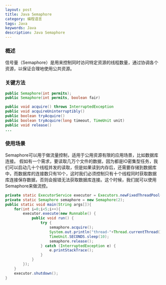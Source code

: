 ```yaml
---
layout: post
title: Java Semaphore
category: 编程语言
tags: Java
keywords: Java
description: Java Semaphore
---
```


### 概述

信号量（Semaphore）是用来控制同时访问特定资源的线程数量，通过协调各个资源，以保证合理地使用公共资源。

### 关键方法

```java
public Semaphore(int permits);
public Semaphore(int permits, boolean fair)
```

```java
public void acquire() throws InterruptedException
public void acquireUninterruptibly()
public boolean tryAcquire()
public boolean tryAcquire(long timeout, TimeUnit unit)
public void release()
...
```

### 使用场景

Semaphore可以用于做流量控制，适用于公用资源有限的应用场景，比如数据库连接。
假如有一个需求，要读取几万个文件的数据，因为都是IO密集型任务，我们可以启动几十个线程并发的读取，但是如果读到内存后，还需要存储到数据库中，而数据库的连接数只有10个，这时我们必须控制只有十个线程同时获取数据库连接保存数据，否则会报错无法获取数据库连接。这个时候，我们就可以使用Semaphore来做流控。

```java
private static ExecutorService executor = Executors.newFixedThreadPool(5);
private static Semaphore semaphore = new Semaphore(2);
public static void main(String args[]){
    for(int i=0;i<5;i++){
        executor.execute(new Runnable() {
            public void run() {
                try {
                    semaphore.acquire();
                    System.out.println("thread-"+Thread.currentThread().getId() +">> save to db ...");
                    TimeUnit.SECONDS.sleep(10);
                    semaphore.release();
                } catch (InterruptedException e) {
                    e.printStackTrace();
                }
            }
        });
    }
    executor.shutdown();
}
```